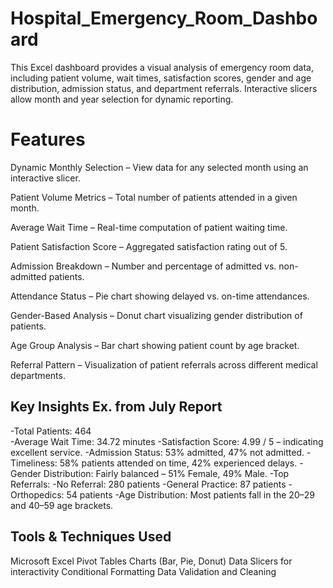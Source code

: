 # Hospital_Emergency_Room_Dashboard
This Excel dashboard provides a visual analysis of emergency room data, including patient volume, wait times, satisfaction scores, gender and age distribution, admission status, and department referrals. Interactive slicers allow month and year selection for dynamic reporting.

# Features
Dynamic Monthly Selection – View data for any selected month using an interactive slicer.

Patient Volume Metrics – Total number of patients attended in a given month.

Average Wait Time – Real-time computation of patient waiting time.

Patient Satisfaction Score – Aggregated satisfaction rating out of 5.

Admission Breakdown – Number and percentage of admitted vs. non-admitted patients.

Attendance Status – Pie chart showing delayed vs. on-time attendances.

Gender-Based Analysis – Donut chart visualizing gender distribution of patients.

Age Group Analysis – Bar chart showing patient count by age bracket.

Referral Pattern – Visualization of patient referrals across different medical departments.

## Key Insights Ex. from July Report
-Total Patients: 464 <br>
-Average Wait Time: 34.72 minutes
-Satisfaction Score: 4.99 / 5 – indicating excellent service.
-Admission Status: 53% admitted, 47% not admitted.
-Timeliness: 58% patients attended on time, 42% experienced delays.
-Gender Distribution: Fairly balanced – 51% Female, 49% Male.
-Top Referrals:
-No Referral: 280 patients
-General Practice: 87 patients
-Orthopedics: 54 patients
-Age Distribution: Most patients fall in the 20–29 and 40–59 age brackets.

## Tools & Techniques Used
Microsoft Excel
Pivot Tables
Charts (Bar, Pie, Donut)
Data Slicers for interactivity
Conditional Formatting
Data Validation and Cleaning

